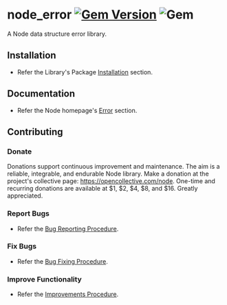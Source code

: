 # node_error [![Gem Version](https://badge.fury.io/rb/node_error.svg)](https://badge.fury.io/rb/node_error) ![Gem](https://img.shields.io/gem/dt/node_error)

A Node data structure error library.

## Installation

- Refer the Library's Package 
[Installation](https://docs.diligentsoftware.org/node-1/error/packages#library_installation) 
section.

## Documentation

- Refer the Node homepage's 
[Error](https://docs.diligentsoftware.org/node#error) section.

## Contributing

### Donate

Donations support continuous improvement and maintenance. The aim is a reliable,
integrable, and endurable Node library. Make a donation at the project's 
collective page: https://opencollective.com/node. One-time and recurring 
donations are available at $1, $2, $4, $8, and $16. Greatly appreciated.

### Report Bugs

- Refer the 
[Bug Reporting Procedure](https://github.com/Diligent-Software-LLC/node_error/issues/1).

### Fix Bugs

- Refer the 
[Bug Fixing Procedure](https://github.com/Diligent-Software-LLC/node_error/issues/2).

### Improve Functionality

- Refer the 
[Improvements Procedure](https://github.com/Diligent-Software-LLC/node_error/issues/3).


